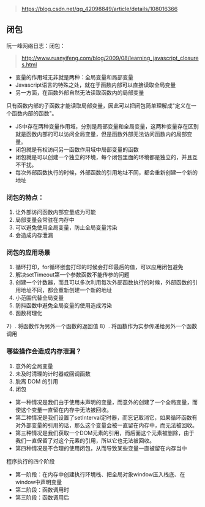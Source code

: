 > https://blog.csdn.net/qq_42098849/article/details/108016366

## 闭包
阮一峰网络日志：闭包：
>http://www.ruanyifeng.com/blog/2009/08/learning_javascript_closures.html

+ 变量的作用域无非就是两种：全局变量和局部变量
+ Javascript语言的特殊之处，就在于函数内部可以直接读取全局变量
+ 另一方面，在函数外部自然无法读取函数内的局部变量

只有函数内部的子函数才能读取局部变量，因此可以把闭包简单理解成"定义在一个函数内部的函数"。

+ JS中存在两种变量作用域，分别是局部变量和全局变量，这两种变量存在区别就是函数内部的可以访问全局变量，但是函数外部无法访问函数内的局部变量。
+ 闭包就是有权访问另一函数作用域中局部变量的函数
+ 闭包就是可以创建一个独立的环境，每个闭包里面的环境都是独立的，并且互不干扰。
+ 每次外部函数执行的时候，外部函数的引用地址不同，都会重新创建一个新的地址

### 闭包的特点：
1. 让外部访问函数内部变量成为可能
2. 局部变量会常驻在内存中
3. 可以避免使用全局变量，防止全局变量污染
4. 会造成内存泄漏
### 闭包的应用场景
1. 循环打印，for循环嵌套打印的时候会打印最后的值，可以应用闭包避免
2. 解决setTimeout第一个参数函数不能传参的问题
3. 创建一个计数器，而且可以多次利用每次外部函数执行的时候，外部函数的引用地址不同，都会重新创建一个新的地址
4. 小范围代替全局变量
5. 防抖函数中避免全局变量的使用造成污染
6. 函数柯理化

7）. 将函数作为另外一个函数的返回值
8）.  将函数作为实参传递给另外一个函数调用
### 哪些操作会造成内存泄漏？
1. 意外的全局变量
2. 未及时清理的计时器或回调函数
3. 脱离 DOM 的引用
4. 闭包

+ 第一种情况是我们由于使用未声明的变量，而意外的创建了一个全局变量，而使这个变量一直留在内存中无法被回收。
+ 第二种情况是我们设置了setInterval定时器，而忘记取消它，如果循环函数有对外部变量的引用的话，那么这个变量会被一直留在内存中，而无法被回收。
+ 第三种情况是我们获取一个DOM元素的引用，而后面这个元素被删除，由于我们一直保留了对这个元素的引用，所以它也无法被回收。
+ 第四种情况是不合理的使用闭包，从而导致某些变量一直被留在内存当中

程序执行的四个阶段
+ 第一阶段：在内存中创建执行环境栈、把全局对象window压入栈底、在window中声明变量
+ 第二阶段：函数调用时
+ 第三阶段：函数调用后
